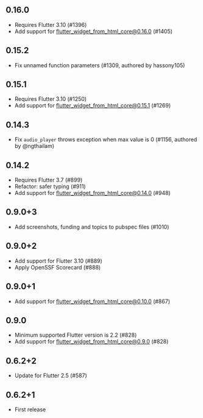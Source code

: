 ## 0.16.0

- Requires Flutter 3.10 (#1396)
- Add support for flutter_widget_from_html_core@0.16.0 (#1405)

## 0.15.2

- Fix unnamed function parameters (#1309, authored by hassony105)

## 0.15.1

- Requires Flutter 3.10 (#1250)
- Add support for flutter_widget_from_html_core@0.15.1 (#1269)

## 0.14.3

- Fix `audio_player` throws exception when max value is 0 (#1156, authored by @ngthailam)

## 0.14.2

- Requires Flutter 3.7 (#899)
- Refactor: safer typing (#911)
- Add support for flutter_widget_from_html_core@0.14.0 (#948)

## 0.9.0+3

- Add screenshots, funding and topics to pubspec files (#1010)

## 0.9.0+2

- Add support for Flutter 3.10 (#889)
- Apply OpenSSF Scorecard (#888)

## 0.9.0+1

- Add support for flutter_widget_from_html_core@0.10.0 (#867)

## 0.9.0

- Minimum supported Flutter version is 2.2 (#828)
- Add support for flutter_widget_from_html_core@0.9.0 (#828)

## 0.6.2+2

- Update for Flutter 2.5 (#587)

## 0.6.2+1

- First release
